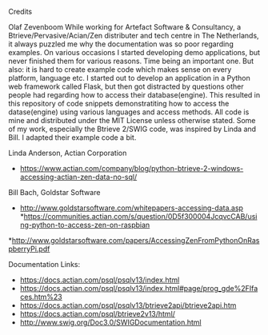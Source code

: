 Credits

Olaf Zevenboom
While working for Artefact Software & Consultancy, a Btrieve/Pervasive/Acian/Zen distributer and tech centre in The Netherlands, it always puzzled me why the documentation was so poor regarding examples. On various occasions I started developing demo applications, but never finished them for various reasons. Time being an important one. But also: it is hard to create example code which makes sense on every platform, language etc.
I started out to develop an application in a Python web framework called Flask, but then got distracted by questions other people had regarding how to access their database(engine).
This resulted in this repository of code snippets demonstratiting how to access the datase(engine) using various languages and access methods.
All code is mine and distributed under the MIT License unless otherwise stated.
Some of my work, especially the Btrieve 2/SWIG code, was inspired by Linda and Bill. I adapted their example code a bit.


Linda Anderson, Actian Corporation
* https://www.actian.com/company/blog/python-btrieve-2-windows-accessing-actian-zen-data-no-sql/

Bill Bach, Goldstar Software
* http://www.goldstarsoftware.com/whitepapers-accessing-data.asp
*https://communities.actian.com/s/question/0D5f300004JcqvcCAB/using-python-to-access-zen-on-raspbian

*http://www.goldstarsoftware.com/papers/AccessingZenFromPythonOnRaspberryPi.pdf


Documentation Links:
* https://docs.actian.com/psql/psqlv13/index.html
* https://docs.actian.com/psql/psqlv13/index.html#page/prog_gde%2FIfaces.htm%23
* https://docs.actian.com/psql/psqlv13/btrieve2api/btrieve2api.htm
* https://docs.actian.com/psql/btrieve2v13/html/
* http://www.swig.org/Doc3.0/SWIGDocumentation.html

